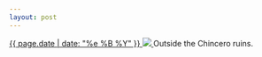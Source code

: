 ```yaml
---
layout: post
---
```


<p>
  <a href="/178">
    <time>{{ page.date | date: "%e %B %Y" }}</time>
    <img src="{{ site.assets_url }}/178.jpg">
  </a>
  Outside the Chincero ruins.
</p>
